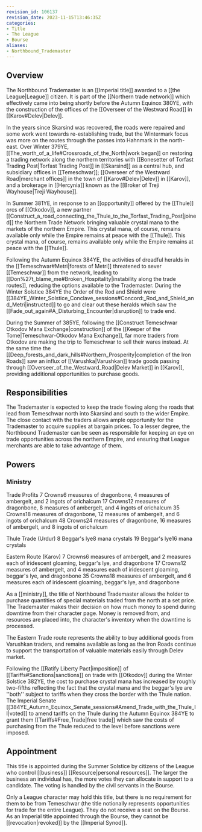 ```yaml
---
revision_id: 106137
revision_date: 2023-11-15T13:46:35Z
categories:
- Title
- The League
- Bourse
aliases:
- Northbound_Trademaster
---
```


## Overview
The Northbound Trademaster is an [[Imperial title]] awarded to a [[the League|League]] citizen. It is part of the [[Northern trade network]] which effectively came into being shortly before the Autumn Equinox 380YE, with the construction of the offices of the [[Overseer of the Westward Road]] in [[Karov#Delev|Delev]].

In the years since Skarsind was recovered, the roads were repaired and some work went towards re-establishing trade, but the Wintermark focus was more on the routes through the passes into Hahnmark in the north-east. Over Winter 379YE, [[The_worth_of_a_life#Crossroads_of_the_North|work began]] on restoring a trading network along the northern territories with [[Bonesetter of Torfast Trading Post|Torfast Trading Post]] in [[Skarsind]] as a central hub, and subsidiary offices in [[Temeschwar]]; [[Overseer of the Westward Road|merchant offices]] in the town of [[Karov#Delev|Delev]] in [[Karov]], and a brokerage in [[Hercynia]] known as the [[Broker of Treji Wayhouse|Treji Wayhouse]].

In Summer 381YE, in response to an [[opportunity]] offered by the [[Thule]] orcs of [[Otkodov]], a new partner [[Construct_a_road_connecting_the_Thule_to_the_Torfast_Trading_Post|joined]] the Northern Trade Network bringing valuable crystal mana to the markets of the northern Empire. This crystal mana, of course, remains available only while the Empire remains at peace with the [[Thule]]. This crystal mana, of course, remains available only while the Empire remains at peace with the [[Thule]]. 

Following the Autumn Equinox 384YE, the activities of dreadful heralds in the [[Temeschwar#Metri|forests of Metri]] threatened to sever [[Temeschwar]] from the network, leading to [[Don%27t_blame_me#Broken_Hospitality|instability along the trade routes]], reducing the options available to the Trademaster. During the Winter Solstice 384YE the Order of the Rod and Shield were [[384YE_Winter_Solstice_Conclave_sessions#Concord:_Rod_and_Shield_and_Metri|instructed]] to go and clear out these heralds which saw the  [[Fade_out_again#A_Disturbing_Encounter|disruption]] to trade end.

During the Summer of 385YE, following the [[Construct Temeschwar Otkodov Mana Exchange|construction]] of the [[Keeper of the Tome|Temeschwar-Otkodov Mana Exchange]], far more traders from Otkodov are making the trip to Temeschwar to sell their wares instead. At the same time the [[Deep_forests_and_dark_hills#Northern_Prosperity|completion of the Iron Roads]] saw an influx of [[Varushka|Varushkan]] trade goods passing through [[Overseer_of_the_Westward_Road|Delev Market]] in [[Karov]], providing additional opportunities to purchase goods.

## Responsibilities
The Trademaster is expected to keep the trade flowing along the roads that lead from Temeschwar north into Skarsind and south to the wider Empire. The close contact with the traders allows ample opportunity for the Trademaster to acquire supplies at bargain prices. To a lesser degree, the Northbound Trademaster can be seen as responsible for keeping an eye on trade opportunities across the northern Empire, and ensuring that League merchants are able to take advantage of them.

## Powers
### Ministry

Trade Profits
7 Crowns6 measures of dragonbone, 4 measures of ambergelt, and 2 ingots of orichalcum
17 Crowns12 measures of dragonbone, 8 measures of ambergelt, and 4 ingots of orichalcum
35 Crowns18 measures of dragonbone, 12 measures of ambergelt, and 6 ingots of orichalcum
48 Crowns24 measures of dragonbone, 16 measures of ambergelt, and 8 ingots of  orichalcum 

Thule Trade (Urdur)
8 Beggar's lye8 mana crystals
19 Beggar's lye16 mana crystals

Eastern Route (Karov)
7 Crowns6 measures of ambergelt, and 2 measures each of iridescent gloaming, beggar's lye, and dragonbone
17 Crowns12 measures of ambergelt, and 4 measures each of iridescent gloaming, beggar's lye, and dragonbone
35 Crowns18 measures of ambergelt, and 6 measures each of iridescent gloaming, beggar's lye, and dragonbone

As a [[ministry]], the title of Northbound Trademaster allows the holder to purchase quantities of special materials traded from the north at a set price. The Trademaster makes their decision on how much money to spend during downtime from their character page. Money is removed from, and resources are placed into, the character's inventory when the downtime is processed.

The Eastern Trade route represents the ability to buy additional goods from Varushkan traders, and remains available as long as the Iron Roads continue to support the transportation of valuable materials easily through Delev market.

Following the [[Ratify Liberty Pact|imposition]] of [[Tariffs#Sanctions|sanctions]] on trade with [[Otkodov]] during the Winter Solstice 382YE, the cost to purchase crystal mana has increased by roughly two-fifths reflecting the fact that the crystal mana and the beggar's lye are ''both'' subject to tariffs when they cross the border with the Thule nation. The Imperial Senate [[384YE_Autumn_Equinox_Senate_sessions#Amend_Trade_with_the_Thule_II|voted]] to amend tariffs on the Thule during the Autumn Equinox 384YE to grant them [[Tariffs#Free_Trade|free trade]] which saw the costs of purchasing from the Thule reduced to the level before sanctions were imposed.

## Appointment
This title is appointed during the Summer Solstice  by citizens of the League who control [[business]] [[Resource|personal resources]]. The larger the business an individual has, the more votes they can allocate in support to a candidate. The voting is handled by the civil servants in the Bourse. 

Only a League character may hold this title, but there is no requirement for them to be from Temeschwar (the title notionally represents opportunities for trade for the entire League). They do not receive a seat on the Bourse. As an Imperial title appointed through the Bourse, they cannot be [[revocation|revoked]] by the [[Imperial Synod]].





